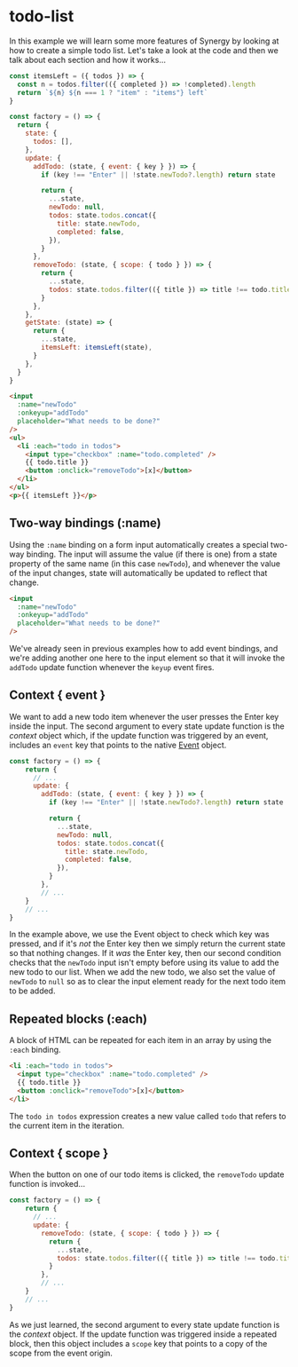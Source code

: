 <head>
  <title>Learn by example - Todo List | Synergy JS</title>
</head>

# todo-list

<todo-list></todo-list>

In this example we will learn some more features of Synergy by looking at how to create a simple todo list. Let's take a look at the code and then we talk about each section and how it works...

```js
const itemsLeft = ({ todos }) => {
  const n = todos.filter(({ completed }) => !completed).length
  return `${n} ${n === 1 ? "item" : "items"} left`
}

const factory = () => {
  return {
    state: {
      todos: [],
    },
    update: {
      addTodo: (state, { event: { key } }) => {
        if (key !== "Enter" || !state.newTodo?.length) return state

        return {
          ...state,
          newTodo: null,
          todos: state.todos.concat({
            title: state.newTodo,
            completed: false,
          }),
        }
      },
      removeTodo: (state, { scope: { todo } }) => {
        return {
          ...state,
          todos: state.todos.filter(({ title }) => title !== todo.title),
        }
      },
    },
    getState: (state) => {
      return {
        ...state,
        itemsLeft: itemsLeft(state),
      }
    },
  }
}
```

```html
<input
  :name="newTodo"
  :onkeyup="addTodo"
  placeholder="What needs to be done?"
/>
<ul>
  <li :each="todo in todos">
    <input type="checkbox" :name="todo.completed" />
    {{ todo.title }}
    <button :onclick="removeTodo">[x]</button>
  </li>
</ul>
<p>{{ itemsLeft }}</p>
```

## Two-way bindings (:name)

Using the `:name` binding on a form input automatically creates a special two-way binding. The input will assume the value (if there is one) from a state property of the same name (in this case `newTodo`), and whenever the value of the input changes, state will automatically be updated to reflect that change.

```html
<input
  :name="newTodo"
  :onkeyup="addTodo"
  placeholder="What needs to be done?"
/>
```

We've already seen in previous examples how to add event bindings, and we're adding another one here to the input element so that it will invoke the `addTodo` update function whenever the `keyup` event fires.

## Context { event }

We want to add a new todo item whenever the user presses the Enter key inside the input. The second argument to every state update function is the _context_ object which, if the update function was triggered by an event, includes an `event` key that points to the native <a href="https://developer.mozilla.org/en-US/docs/Web/API/Event" target="_blank">Event</a> object.

```js
const factory = () => {
    return {
      // ...
      update: {
        addTodo: (state, { event: { key } }) => {
          if (key !== "Enter" || !state.newTodo?.length) return state

          return {
            ...state,
            newTodo: null,
            todos: state.todos.concat({
              title: state.newTodo,
              completed: false,
            }),
          }
        },
        // ...
    }
    // ...
}
```

In the example above, we use the Event object to check which key was pressed, and if it's _not_ the Enter key then we simply return the current state so that nothing changes. If it _was_ the Enter key, then our second condition checks that the `newTodo` input isn't empty before using its value to add the new todo to our list. When we add the new todo, we also set the value of `newTodo` to `null` so as to clear the input element ready for the next todo item to be added.

## Repeated blocks (:each)

A block of HTML can be repeated for each item in an array by using the `:each` binding.

```html
<li :each="todo in todos">
  <input type="checkbox" :name="todo.completed" />
  {{ todo.title }}
  <button :onclick="removeTodo">[x]</button>
</li>
```

The `todo in todos` expression creates a new value called `todo` that refers to the current item in the iteration.

## Context { scope }

When the button on one of our todo items is clicked, the `removeTodo` update function is invoked...

```js
const factory = () => {
    return {
      // ...
      update: {
        removeTodo: (state, { scope: { todo } }) => {
          return {
            ...state,
            todos: state.todos.filter(({ title }) => title !== todo.title),
          }
        },
        // ...
    }
    // ...
}
```

As we just learned, the second argument to every state update function is the _context_ object. If the update function was triggered inside a repeated block, then this object includes a `scope` key that points to a copy of the scope from the event origin.
